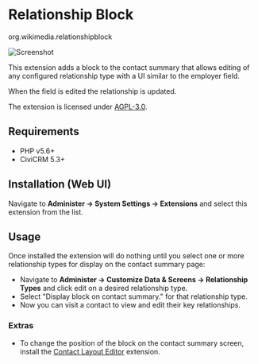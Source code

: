 # Relationship Block
org.wikimedia.relationshipblock

![Screenshot](/images/relationship_block.gif)

This extension adds a block to the contact summary that allows editing of 
any configured relationship type with a UI similar to the employer field.

When the field is edited the relationship is updated.

The extension is licensed under [AGPL-3.0](LICENSE.txt).

## Requirements

* PHP v5.6+
* CiviCRM 5.3+

## Installation (Web UI)

Navigate to **Administer -> System Settings -> Extensions** and select this extension from the list.

## Usage

Once installed the extension will do nothing until you select one or more relationship types for display on the contact summary page:

- Navigate to **Administer -> Customize Data & Screens -> Relationship Types** and click edit on a desired relationship type.
- Select "Display block on contact summary." for that relationship type.
- Now you can visit a contact to view and edit their key relationships.

### Extras

- To change the position of the block on the contact summary screen, install the [Contact Layout Editor](https://github.com/civicrm/org.civicrm.contactlayout) extension.
